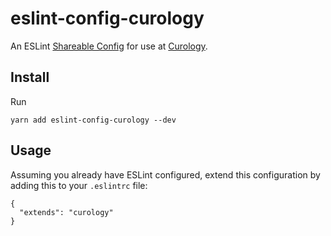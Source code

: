 # eslint-config-curology
An ESLint [Shareable Config](https://eslint.org/docs/developer-guide/shareable-configs)
for use at [Curology](https://curology.com/).

## Install
Run

```
yarn add eslint-config-curology --dev
```

## Usage
Assuming you already have ESLint configured, extend this configuration
by adding this to your `.eslintrc` file:

```
{
  "extends": "curology"
}
```
